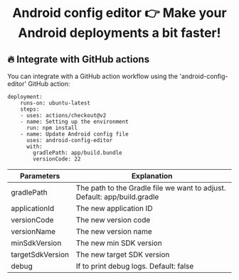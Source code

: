 <h1 align='center'>Android config editor <g-emoji class='g-emoji' alias='point_right' fallback-src='https://github.githubassets.com/images/icons/emoji/unicode/1f449.png'>👉</g-emoji> Make your Android deployments a bit faster!</h1>

## :fire: Integrate with GitHub actions
You can integrate with a GitHub action workflow using the 'android-config-editor' GitHub action:
```
deployment:
    runs-on: ubuntu-latest
    steps:
    - uses: actions/checkout@v2
    - name: Setting up the environment
      run: npm install
    - name: Update Android config file
      uses: android-config-editor
      with:
        gradlePath: app/build.bundle
        versionCode: 22
```

| Parameters          | Explanation                                                              |
|-------------------- |--------------------------------------------------------------------------|
| gradlePath          | The path to the Gradle file we want to adjust. Default: app/build.gradle |
| applicationId       | The new application ID                                                   |
| versionCode         | The new version code                                                     |
| versionName         | The new version name                                                     |
| minSdkVersion       | The new min SDK version                                                  |
| targetSdkVersion    | The new target SDK version                                               |
| debug               | If to print debug logs. Default: false                                   |
